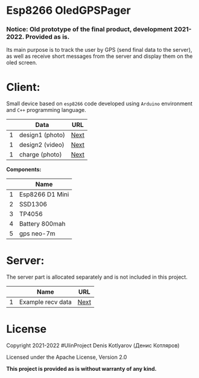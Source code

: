 # Esp8266 OledGPSPager

### Notice: Old prototype of the final product, development 2021-2022. <b>Provided as is.</b>

Its main purpose is to track the user by GPS (send final data to the server), as well as receive short messages from the server and display them on the oled screen.

# Client:

Small device based on `esp8266` code developed using `Arduino` environment and `C++` programming language.

| | Data  | URL |
|-| -------- | -- |
|1| design1 (photo) | <a href="photo/01 demo design.jpg">Next</a> |
|1| design2 (video) | <a href="video/demo job.MOV">Next</a> |
|1| charge (photo) | <a href="photo/02 demo charge.jpg">Next</a> |

<b> Components: </b>

| | Name | 
|-| -------- |
|1| Esp8266 D1 Mini |
|2| SSD1306 |
|3| TP4056 |
|4| Battery 800mah |
|5| gps neo-7m |

# Server:

The server part is allocated separately and is not included in this project.

| | Name | URL |
|-| -------- | -- |
|1| Example recv data | <a href="photo/03 demo data example.jpg">Next</a> |

# License

Copyright 2021-2022 #UlinProject Denis Kotlyarov (Денис Котляров)

Licensed under the Apache License, Version 2.0

<b>This project is provided as is without warranty of any kind.</b>

